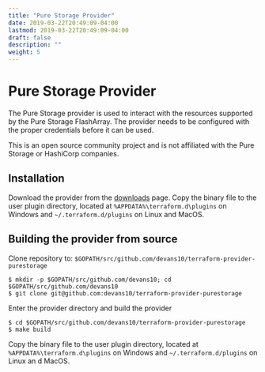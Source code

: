 ```yaml
---
title: "Pure Storage Provider"
date: 2019-03-22T20:49:09-04:00
lastmod: 2019-03-22T20:49:09-04:00
draft: false
description: ""
weight: 5
---
```


# Pure Storage Provider

The Pure Storage provider is used to interact with the resources supported by the Pure Storage FlashArray.  The provider needs to be configured with the proper credentials before it can be used.

This is an open source community project and is not affiliated with the Pure Storage or HashiCorp companies.

## Installation

Download the provider from the [downloads](/downloads) page.
Copy the binary file to the user plugin directory, located at `%APPDATA%\terraform.d\plugins` on Windows and `~/.terraform.d/plugins` on Linux and MacOS.


## Building the provider from source

Clone repository to: `$GOPATH/src/github.com/devans10/terraform-provider-purestorage`

```
$ mkdir -p $GOPATH/src/github.com/devans10; cd $GOPATH/src/github.com/devans10
$ git clone git@github.com:devans10/terraform-provider-purestorage
```

Enter the provider directory and build the provider

```
$ cd $GOPATH/src/github.com/devans10/terraform-provider-purestorage
$ make build
```
Copy the binary file to the user plugin directory, located at `%APPDATA%\terraform.d\plugins` on Windows and `~/.terraform.d/plugins` on Linux an
d MacOS.
